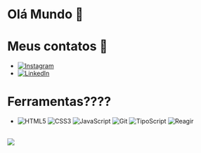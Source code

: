 # Olá Mundo 👋
# Meus contatos 📲
   * [![Instagram](https://img.shields.io/badge/-Instagram-%23E4405F?style=for-the-badge&logo=instagram&logoColor=white)](https://www.instagram.com/isrmulo_/)
   * 	[![LinkedIn](https://img.shields.io/badge/LinkedIn-0077B5?style=for-the-badge&logo=linkedin&logoColor=white)](/)
# Ferramentas???? 
   * ![HTML5](https://img.shields.io/badge/HTML5-E34F26?style=for-the-badge&logo=html5&logoColor=white) ![CSS3](https://img.shields.io/badge/CSS3-1572B6?style=for-the-badge&logo=css3&logoColor=white)  ![JavaScript](https://img.shields.io/badge/JavaScript-F7DF1E?style=for-the-badge&logo=javascript&logoColor=black) ![Git](https://img.shields.io/badge/GIT-E44C30?style=for-the-badge&logo=git&logoColor=white) ![TipoScript](https://img.shields.io/badge/TypeScript-007ACC?style=for-the-badge&logo=typescript&logoColor=white) ![Reagir](https://img.shields.io/badge/React-20232A?style=for-the-badge&logo=react&logoColor=61DAFB)

 <br> 

<picture>
  <source
    srcset="https://github-readme-stats.vercel.app/api?username=anuraghazra&show_icons=true&theme=dark"
    media="(prefers-color-scheme: dark)"
  />
  <source
    srcset="https://github-readme-stats.vercel.app/api?username=anuraghazra&show_icons=true"
    media="(prefers-color-scheme: light), (prefers-color-scheme: no-preference)"
  />
  <img src="https://github-readme-stats.vercel.app/api?username=anuraghazra&show_icons=true" />
</picture>
